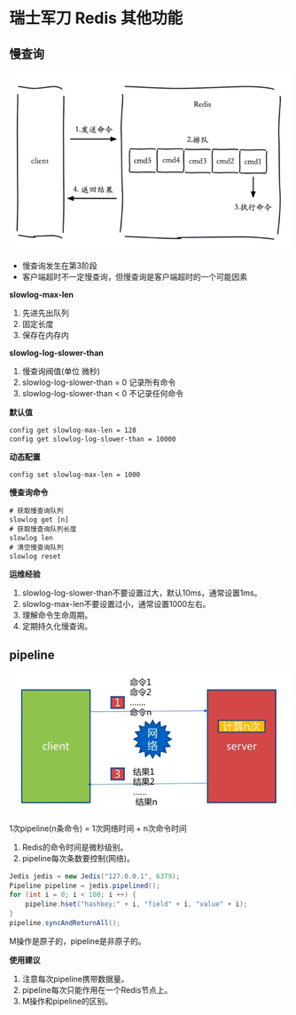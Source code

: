 # 瑞士军刀 Redis 其他功能

## 慢查询

![生命周期](assets/4-1.png)

- 慢查询发生在第3阶段
- 客户端超时不一定慢查询，但慢查询是客户端超时的一个可能因素

**slowlog-max-len**

1. 先进先出队列
2. 固定长度
3. 保存在内存内

**slowlog-log-slower-than**

1. 慢查询阀值(单位 微秒)
2. slowlog-log-slower-than = 0 记录所有命令
3. slowlog-log-slower-than < 0 不记录任何命令

**默认值**

```text
config get slowlog-max-len = 128
config get slowlog-log-slower-than = 10000
```

**动态配置**

```text
config set slowlog-max-len = 1000
```

**慢查询命令**

```shell
# 获取慢查询队列
slowlog get [n]
# 获取慢查询队列长度
slowlog len
# 清空慢查询队列
slowlog reset
```

**运维经验**

1. slowlog-log-slower-than不要设置过大，默认10ms，通常设置1ms。
2. slowlog-max-len不要设置过小，通常设置1000左右。
3. 理解命令生命周期。
4. 定期持久化慢查询。

## pipeline

![流水线](assets/4-2.png)

1次pipeline(n条命令) = 1次网络时间 + n次命令时间

1. Redis的命令时间是微秒级别。
2. pipeline每次条数要控制(网络)。

```java
Jedis jedis = new Jedis("127.0.0.1", 6379);
Pipeline pipeline = jedis.pipelined();
for (int i = 0; i < 100; i ++) {
    pipeline.hset("hashkey:" + i, "field" + i, "value" + i);
}
pipeline.syncAndReturnAll();
```

M操作是原子的，pipeline是非原子的。

**使用建议**

1. 注意每次pipeline携带数据量。
2. pipeline每次只能作用在一个Redis节点上。
3. M操作和pipeline的区别。